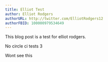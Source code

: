 ```yaml
---
title: Elliot Test
author: Elliot Rodgers
authorURL: http://twitter.com/ElliotRodgers12
authorFBID: 100000979534649
---
```


This blog post is a test for elliot rodgers.

No circle ci tests 3

<!--truncate-->

Wont see this